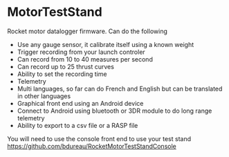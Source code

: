 # MotorTestStand
Rocket motor datalogger firmware.
Can do the following
- Use any gauge sensor, it calibrate itself using a known weight
- Trigger recording from your launch controler
- Can record from 10 to 40 measures per second
- Can record up to 25 thrust curves
- Ability to set the recording time
- Telemetry
- Multi languages, so far can do French and English but can be translated in other languages 
- Graphical front end using an Android device
- Connect to Android using bluetooth or 3DR module to do long range telemetry
- Ability to export to a csv file or a RASP file

You will need to use the console front end to use your test stand
https://github.com/bdureau/RocketMotorTestStandConsole
